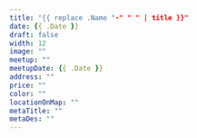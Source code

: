 ```yaml
---
title: "{{ replace .Name "-" " " | title }}"
date: {{ .Date }}
draft: false
width: 12
image: ""
meetup: ""
meetupDate: {{ .Date }}
address: ""
price: ""
color: ""
locationOnMap: ""
metaTitle: ""
metaDes: ""
---
```


